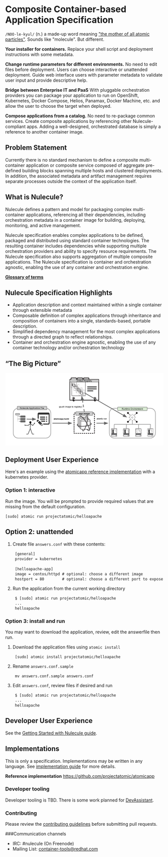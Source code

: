 # Composite Container-based Application Specification

`/NOO-le-kyul/` (n.) a made-up word meaning ["the mother of all atomic particles"](http://simpsons.wikia.com/wiki/Made-up_words). Sounds like "molecule". But different.

**Your installer for containers.** Replace your shell script and deployment instructions with some metadata.

**Change runtime parameters for different environments.** No need to edit files before deployment. Users can choose interactive or unattended deployment. Guide web interface users with parameter metadata to validate user input and provide descriptive help.

**Bridge between Enterprise IT and PaaS** With pluggable orchestration providers you can package your application to run on OpenShift, Kubernetes, Docker Compose, Helios, Panamax, Docker Machine, etc. and allow the user to choose the target when deployed.

**Compose applications from a catalog.** No need to re-package common services. Create composite applications by referencing other Nulecule-compliant apps. Adding a well-designed, orchestrated database is simply a reference to another container image.

## Problem Statement
Currently there is no standard mechanism to define a composite multi-container application or composite service composed of aggregate pre-defined building blocks spanning multiple hosts and clustered deployments. In addition, the associated metadata and artifact management requires separate processes outside the context of the application itself. 

## What is Nulecule?

Nulecule defines a pattern and model for packaging complex multi-container applications, referencing all their dependencies, including orchestration metadata in a container image for building, deploying, monitoring, and active management.

Nulecule specification enables complex applications to be defined, packaged and distributed using standard container technologies. The resulting container includes dependencies while supporting multiple orchestration providers and ability to specify resource requirements. The Nulecule specification also supports aggregation of multiple composite applications. The Nulecule specification is container and orchestration agnostic, enabling the use of any container and orchestration engine.

**[Glossary of terms](docs/glossary.md)**

## Nulecule Specification Highlights

* Application description and context maintained within a single container through extensible metadata
* Composable definition of complex applications through inheritance and composition of containers into a single, standards-based, portable description.
* Simplified dependency management for the most complex applications through a directed graph to reflect relationships.
* Container and orchestration engine agnostic, enabling the use of any container technology and/or orchestration technology

## “The Big Picture”

![Alt Nulecule specification high-level story.](/images/NuleculeHigh-LevelStory.png "Nulecule specification high-level story")

## Deployment User Experience

Here's an example using the [atomicapp reference implementation](https://github.com/projectatomic/atomicapp) with a kubernetes provider.

### Option 1: interactive

Run the image. You will be prompted to provide required values that are missing from the default configuration.
```
[sudo] atomic run projectatomic/helloapache
```

## Option 2: unattended

1. Create file `answers.conf` with these contents:

        [general]
        provider = kubernetes

        [helloapache-app]
        image = centos/httpd # optional: choose a different image
        hostport = 80        # optional: choose a different port to expose

1. Run the application from the current working directory

        $ [sudo] atomic run projectatomic/helloapache
        ...
        helloapache

### Option 3: install and run

You may want to download the application, review, edit the answerfile then run.

1. Download the application files using `atomic install`

        [sudo] atomic install projectatomic/helloapache

1. Rename `answers.conf.sample`

        mv answers.conf.sample answers.conf

1. Edit `answers.conf`, review files if desired and run

        $ [sudo] atomic run projectatomic/helloapache
        ...
        helloapache

## Developer User Experience

See the [Getting Started with Nulecule guide](docs/getting-started.md).

## Implementations

This is only a specification. Implementations may be written in any language. See [implementation guide](/docs/implementation_guide.md) for more details.

**Reference implementation** https://github.com/projectatomic/atomicapp

### Developer tooling

Developer tooling is TBD. There is some work planned for [DevAssistant](http://devassistant.org/).

### Contributing

Please review the [contributing guidelines](CONTRIBUTING.md) before submitting pull requests.

###Communication channels

* IRC: #nulecule (On Freenode)
* Mailing List: [container-tools@redhat.com](https://www.redhat.com/mailman/listinfo/container-tools)
